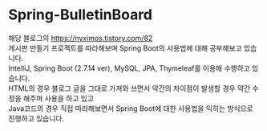 # Spring-BulletinBoard  

해당 블로그의 https://nyximos.tistory.com/82  
게시판 만들기 프로젝트를 따라해보며 Spring Boot의 사용법에 대해 공부해보고 있습니다.  
IntelliJ, Spring Boot (2.7.14 ver), MySQL, JPA, Thymeleaf를 이용해 수행하고 있습니다.  
HTML의 경우 블로그 글을 그대로 가져와 쓰면서 약간의 차이점이 발생할 경우 약간 수정을 해주며 사용을 하고 있고  
Java코드의 경우 직접 따라해보면서 Spring Boot에 대한 사용법을 익히는 방식으로 진행하고 있습니다.
